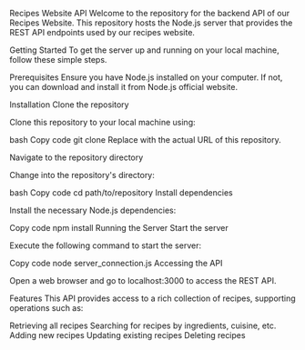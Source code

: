 Recipes Website API
Welcome to the repository for the backend API of our Recipes Website. This repository hosts the Node.js server that provides the REST API endpoints used by our recipes website.

Getting Started
To get the server up and running on your local machine, follow these simple steps.

Prerequisites
Ensure you have Node.js installed on your computer. If not, you can download and install it from Node.js official website.

Installation
Clone the repository

Clone this repository to your local machine using:

bash
Copy code
git clone <repository-url>
Replace <repository-url> with the actual URL of this repository.

Navigate to the repository directory

Change into the repository's directory:

bash
Copy code
cd path/to/repository
Install dependencies

Install the necessary Node.js dependencies:

Copy code
npm install
Running the Server
Start the server

Execute the following command to start the server:

Copy code
node server_connection.js
Accessing the API

Open a web browser and go to localhost:3000 to access the REST API.

Features
This API provides access to a rich collection of recipes, supporting operations such as:

Retrieving all recipes
Searching for recipes by ingredients, cuisine, etc.
Adding new recipes
Updating existing recipes
Deleting recipes
